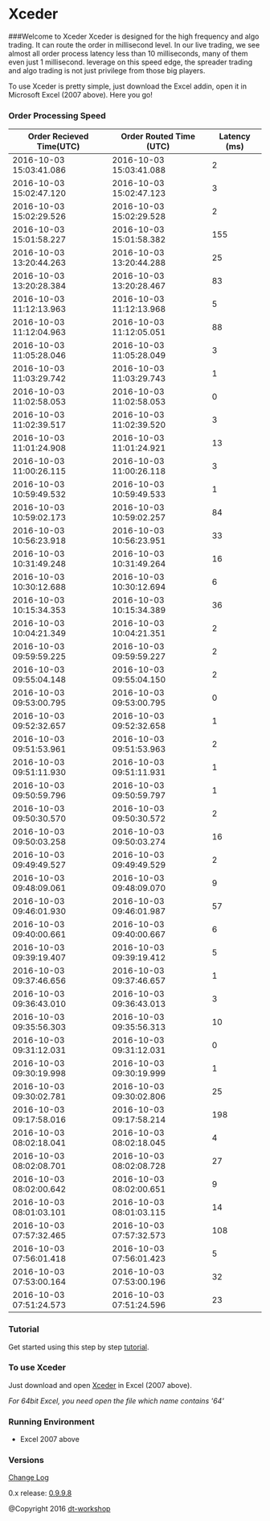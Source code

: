 # Xceder
###Welcome to Xceder 
Xceder is designed for the high frequency and algo trading. It can route the order in millisecond level. In our live trading, we see almost all order process latency less than 10 milliseconds, many of them even just 1 millisecond. leverage on this speed edge, the spreader trading and algo trading is not just privilege from those big players.

To use Xceder is pretty simple, just download the Excel addin, open it in Microsoft Excel (2007 above). Here you go!

### Order Processing Speed
| Order Recieved Time(UTC) | Order Routed Time (UTC) | Latency (ms) |
| --- | --- | --- |
|	2016-10-03 15:03:41.086	|	2016-10-03 15:03:41.088	|	2	|
|	2016-10-03 15:02:47.120	|	2016-10-03 15:02:47.123	|	3	|
|	2016-10-03 15:02:29.526	|	2016-10-03 15:02:29.528	|	2	|
|	2016-10-03 15:01:58.227	|	2016-10-03 15:01:58.382	|	155	|
|	2016-10-03 13:20:44.263	|	2016-10-03 13:20:44.288	|	25	|
|	2016-10-03 13:20:28.384	|	2016-10-03 13:20:28.467	|	83	|
|	2016-10-03 11:12:13.963	|	2016-10-03 11:12:13.968	|	5	|
|	2016-10-03 11:12:04.963	|	2016-10-03 11:12:05.051	|	88	|
|	2016-10-03 11:05:28.046	|	2016-10-03 11:05:28.049	|	3	|
|	2016-10-03 11:03:29.742	|	2016-10-03 11:03:29.743	|	1	|
|	2016-10-03 11:02:58.053	|	2016-10-03 11:02:58.053	|	0	|
|	2016-10-03 11:02:39.517	|	2016-10-03 11:02:39.520	|	3	|
|	2016-10-03 11:01:24.908	|	2016-10-03 11:01:24.921	|	13	|
|	2016-10-03 11:00:26.115	|	2016-10-03 11:00:26.118	|	3	|
|	2016-10-03 10:59:49.532	|	2016-10-03 10:59:49.533	|	1	|
|	2016-10-03 10:59:02.173	|	2016-10-03 10:59:02.257	|	84	|
|	2016-10-03 10:56:23.918	|	2016-10-03 10:56:23.951	|	33	|
|	2016-10-03 10:31:49.248	|	2016-10-03 10:31:49.264	|	16	|
|	2016-10-03 10:30:12.688	|	2016-10-03 10:30:12.694	|	6	|
|	2016-10-03 10:15:34.353	|	2016-10-03 10:15:34.389	|	36	|
|	2016-10-03 10:04:21.349	|	2016-10-03 10:04:21.351	|	2	|
|	2016-10-03 09:59:59.225	|	2016-10-03 09:59:59.227	|	2	|
|	2016-10-03 09:55:04.148	|	2016-10-03 09:55:04.150	|	2	|
|	2016-10-03 09:53:00.795	|	2016-10-03 09:53:00.795	|	0	|
|	2016-10-03 09:52:32.657	|	2016-10-03 09:52:32.658	|	1	|
|	2016-10-03 09:51:53.961	|	2016-10-03 09:51:53.963	|	2	|
|	2016-10-03 09:51:11.930	|	2016-10-03 09:51:11.931	|	1	|
|	2016-10-03 09:50:59.796	|	2016-10-03 09:50:59.797	|	1	|
|	2016-10-03 09:50:30.570	|	2016-10-03 09:50:30.572	|	2	|
|	2016-10-03 09:50:03.258	|	2016-10-03 09:50:03.274	|	16	|
|	2016-10-03 09:49:49.527	|	2016-10-03 09:49:49.529	|	2	|
|	2016-10-03 09:48:09.061	|	2016-10-03 09:48:09.070	|	9	|
|	2016-10-03 09:46:01.930	|	2016-10-03 09:46:01.987	|	57	|
|	2016-10-03 09:40:00.661	|	2016-10-03 09:40:00.667	|	6	|
|	2016-10-03 09:39:19.407	|	2016-10-03 09:39:19.412	|	5	|
|	2016-10-03 09:37:46.656	|	2016-10-03 09:37:46.657	|	1	|
|	2016-10-03 09:36:43.010	|	2016-10-03 09:36:43.013	|	3	|
|	2016-10-03 09:35:56.303	|	2016-10-03 09:35:56.313	|	10	|
|	2016-10-03 09:31:12.031	|	2016-10-03 09:31:12.031	|	0	|
|	2016-10-03 09:30:19.998	|	2016-10-03 09:30:19.999	|	1	|
|	2016-10-03 09:30:02.781	|	2016-10-03 09:30:02.806	|	25	|
|	2016-10-03 09:17:58.016	|	2016-10-03 09:17:58.214	|	198	|
|	2016-10-03 08:02:18.041	|	2016-10-03 08:02:18.045	|	4	|
|	2016-10-03 08:02:08.701	|	2016-10-03 08:02:08.728	|	27	|
|	2016-10-03 08:02:00.642	|	2016-10-03 08:02:00.651	|	9	|
|	2016-10-03 08:01:03.101	|	2016-10-03 08:01:03.115	|	14	|
|	2016-10-03 07:57:32.465	|	2016-10-03 07:57:32.573	|	108	|
|	2016-10-03 07:56:01.418	|	2016-10-03 07:56:01.423	|	5	|
|	2016-10-03 07:53:00.164	|	2016-10-03 07:53:00.196	|	32	|
|	2016-10-03 07:51:24.573	|	2016-10-03 07:51:24.596	|	23	|


### Tutorial

Get started using this step by step [tutorial](https://github.com/DT-Workshop/Xceder/wiki/).

### To use Xceder

Just download and open [Xceder](https://github.com/DT-Workshop/Xceder/releases/) in Excel (2007 above). 

*For 64bit Excel, you need open the file which name contains '64'*

### Running Environment

* Excel 2007 above 

### Versions

[Change Log](changelog.md)

0.x release: [0.9.9.8](https://github.com/DT-Workshop/Xceder/releases)

@Copyright 2016 [dt-workshop](http://www.dt-workshop.com)



